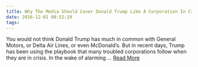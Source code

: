 ```yaml
---
title: Why The Media Should Cover Donald Trump Like A Corporation In Crisis
date: 2016-12-01 08:52:29
tags:
---
```

You would not think Donald Trump has much in common with General Motors, or Delta Air Lines, or even McDonald’s. But in recent days, Trump has been using the playbook that many troubled corporations follow when they are in crisis. In the wake of alarming ...
[Read More](http://www.forbes.com/sites/michelinemaynard/2016/11/29/why-the-media-should-cover-donald-trump-like-a-corporation-in-crisis/)